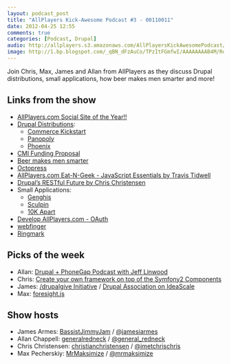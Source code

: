 ```yaml
---
layout: podcast_post
title: "AllPlayers Kick-Awesome Podcast #3 - 00110011"
date: 2012-04-25 12:55
comments: true
categories: [Podcast, Drupal]
audio: http://allplayers.s3.amazonaws.com/AllPlayersKickAwesomePodcast/04-23-2012--Number-3.mp3
image: http://1.bp.blogspot.com/_qBN_dFzAuCo/TPzItFGmfwI/AAAAAAAAB4M/RoQ5lSV41uA/s1600/drupal-installation-profiles-distrubutions-features.png
---
```


Join Chris, Max, James and Allan from AllPlayers as they discuss Drupal distributions, small applications, how beer makes men smarter and more!

## Links from the show

* [AllPlayers.com Social Site of the Year!!](http://www.prweb.com/releases/2012/4/prweb9413528.htm)
* [Drupal Distributions](http://drupal.org/project/distributions):
  * [Commerce Kickstart](http://drupal.org/project/commerce_kickstart)
  * [Panopoly](http://drupal.org/project/panopoly)
  * [Phoenix](http://drupal.org/project/phoenix)
* [CMI Funding Proposal](http://groups.drupal.org/node/226459)
* [Beer makes men smarter](http://articles.nydailynews.com/2012-04-11/news/31326760_1_brain-teasers-researchers-problem)
* [Octopress](http://octopress.org/)
* [AllPlayers.com Eat-N-Geek - JavaScript Essentials by Travis Tidwell](http://vimeo.com/40677604)
* [Drupal’s RESTful Future by Chris Christensen](http://imetchrischris.com/blog/2011/10/30/drupal-restful-future/)
* Small Applications:
  * [Genghis](http://genghisapp.com/)
  * [Sculpin](http://getsculpin.com/)
  * [10K Apart](http://10k.aneventapart.com/)
* [Develop AllPlayers.com - OAuth](http://develop.allplayers.com/oauth.html)
* [webfinger](http://code.google.com/p/webfinger/)
* [Ringmark](https://developers.facebook.com/html5/blog/post/2012/02/27/announcing-ringmark--a-mobile-browser-test-suite/)

## Picks of the week

* Allan: [Drupal + PhoneGap Podcast with Jeff Linwood](http://www.jefflinwood.com/2012/01/drupal-phonegap-podcast-with-jeff-at-modules-unraveled/)
* Chris: [Create your own framework on top of the Symfony2 Components](http://fabien.potencier.org/article/50/create-your-own-framework-on-top-of-the-symfony2-components-part-1)
* James: [/drupalgive Initiative](http://drupal.org/drupalgive) / [Drupal Association on IdeaScale](http://drupal-association.ideascale.com/)
* Max: [foresight.js](https://github.com/adamdbradley/foresight.js)

## Show hosts

* James Armes: [BassistJimmyJam](http://drupal.org/user/284457) / [@jamesiarmes](https://twitter.com/jamesiarmes)
* Allan Chappell: [generalredneck](http://drupal.org/user/368854) / [@general_redneck](https://twitter.com/general_redneck)
* Chris Christensen: [christianchristensen](http://drupal.org/user/595250) / [@imetchrischris](https://twitter.com/imetchrischris)
* Max Pecherskiy: [MrMaksimize](http://drupal.org/user/801596) / [@mrmaksimize](https://twitter.com/mrmaksimize)
